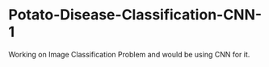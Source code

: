# Potato-Disease-Classification-CNN-1
Working on Image Classification Problem and would be using CNN for it.
